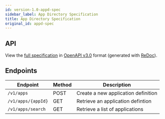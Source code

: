 ```yaml
---
id: version-1.0-appd-spec
sidebar_label: App Directory Specification
title: App Directory Specification
original_id: appd-spec
---
```

## API

View the [full specification](/appd-spec) in [OpenAPI v3.0](https://www.openapis.org/) format (generated with [ReDoc](https://rebilly.github.io/ReDoc/)).

## Endpoints

 Endpoint           | Method | Description
 ------------------ | ------ | -----------
 `/v1/apps`         | POST   | Create a new application definition
 `/v1/apps/{appId}` | GET    | Retrieve an application defintion        
 `/v1/apps/search`  | GET    | Retrieve a list of applications   
